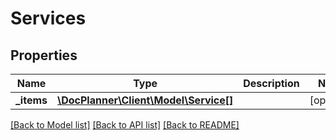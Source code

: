 # Services

## Properties
Name | Type | Description | Notes
------------ | ------------- | ------------- | -------------
**_items** | [**\DocPlanner\Client\Model\Service[]**](Service.md) |  | [optional] 

[[Back to Model list]](../../README.md#documentation-for-models) [[Back to API list]](../../README.md#documentation-for-api-endpoints) [[Back to README]](../../README.md)

